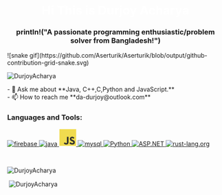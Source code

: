 <h1 align="center" style="color:#fff;">Hi This is Durjoy Acharya</h1>
<h3 align="center">println!("A passionate programming enthusiastic/problem solver  from Bangladesh!")</h3>
![snake gif](https://github.com/Aserturik/Aserturik/blob/output/github-contribution-grid-snake.svg)
<p align="left"> <img src="https://komarev.com/ghpvc/?username=DurjoyAcharya&label=Profile%20views&color=0e75b6&style=flat" alt="DurjoyAcharya" /> </p>
- 💬 Ask me about **Java, C++,C,Python and JavaScript.** <br>
- 📫 How to reach me **da-durjoy@outlook.com**

<h3 align="left">Languages and Tools:</h3>
<p align="left"> <a href="https://firebase.google.com/" target="_blank"> <img src="https://www.vectorlogo.zone/logos/firebase/firebase-icon.svg" alt="firebase" width="40" height="40"/> </a> <a href="https://git-scm.com/" target="_blank"> <img src="https://www.vectorlogo.zone/logos/java/java-icon.svg" alt="java" width="40" height="40"/> </a> <a href="https://developer.mozilla.org/en-US/docs/Web/JavaScript" target="_blank"> <img src="https://raw.githubusercontent.com/devicons/devicon/master/icons/javascript/javascript-original.svg" alt="javascript" width="40" height="40"/> </a> <a href="https://www.mysql.com/" target="_blank"> <img src="https://www.vectorlogo.zone/logos/sqlite/sqlite-icon.svg" alt="mysql" width="40" height="40"/> </a> <a href="https://python.org" target="_blank"> <img src="https://www.vectorlogo.zone/logos/python/python-icon.svg" alt="Python" width="40" height="40"/> </a> <a href="https://asp.net/" target="_blank"> <img src="https://www.vectorlogo.zone/logos/dotnet/dotnet-icon.svg" alt="ASP.NET" width="40" height="40"/> </a>  <a href="https://asp.net/" target="_blank"> <img src="https://www.vectorlogo.zone/logos/rust-lang/rust-lang-ar21.svg" alt="rust-lang.org" width="40" height="40"/> </a> </p>
<br>
<p><img align="left" src="https://github-readme-stats.vercel.app/api/top-langs?username=DurjoyAcharya&show_icons=true&locale=en&layout=compact" alt="DurjoyAcharya" /></p>
<br>
<p>&nbsp;<img align="center" src="https://github-readme-stats.vercel.app/api?username=DurjoyAcharya&show_icons=true&locale=en" alt="DurjoyAcharya" /></p>
